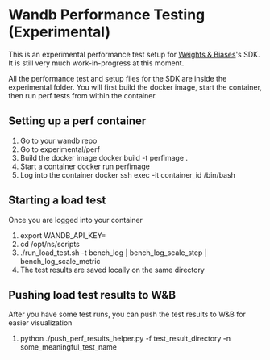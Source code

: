 # Wandb Performance Testing (Experimental)

This is an experimental performance test setup for [Weights & Biases](https://wandb.ai/)'s SDK.  It is still very much work-in-progress at this moment.

All the performance test and setup files for the SDK are inside the experimental folder.  You will first build the docker image, start the container, then run perf tests from within the container.

## Setting up a perf container
1. Go to your wandb repo
2. Go to experimental/perf
3. Build the docker image
   docker build -t perfimage .
4. Start a container
   docker run perfimage
5. Log into the container
   docker ssh exec -it container_id /bin/bash

## Starting a load test
Once you are logged into your container
1. export WANDB_API_KEY=<your key>
2. cd /opt/ns/scripts
3. ./run_load_test.sh -t bench_log | bench_log_scale_step | bench_log_scale_metric
4. The test results are saved locally on the same directory

## Pushing load test results to W&B
After you have some test runs, you can push the test results to W&B for easier visualization
1. python ./push_perf_results_helper.py -f test_result_directory -n some_meaningful_test_name

